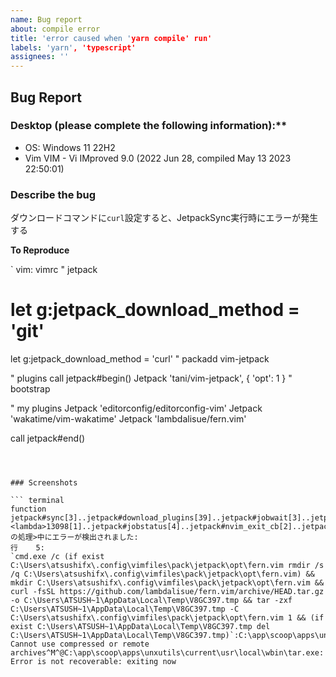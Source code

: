 ```yaml
---
name: Bug report
about: compile error
title: 'error caused when 'yarn compile' run'
labels: 'yarn', 'typescript'
assignees: ''
---
```


## Bug Report

### Desktop (please complete the following information):**

- OS:  Windows 11 22H2
- Vim
  VIM - Vi IMproved 9.0 (2022 Jun 28, compiled May 13 2023 22:50:01)

### Describe the bug

ダウンロードコマンドに`curl`設定すると、JetpackSync実行時にエラーが発生する

**To Reproduce**

` vim: vimrc
" jetpack

# let g:jetpack_download_method = 'git'

let g:jetpack_download_method = 'curl'
" packadd vim-jetpack

" plugins
call jetpack#begin()
Jetpack 'tani/vim-jetpack', { 'opt': 1 }  " bootstrap

" my plugins
Jetpack 'editorconfig/editorconfig-vim'
Jetpack 'wakatime/vim-wakatime'
Jetpack 'lambdalisue/fern.vim'

call jetpack#end()



```



### Screenshots

``` terminal
function jetpack#sync[3]..jetpack#download_plugins[39]..jetpack#jobwait[3]..jetpack#jobcount[1]..<lambda>13098[1]..jetpack#jobstatus[4]..jetpack#nvim_exit_cb[2]..jetpack#nvim_exit_cb[2]..jetpack#nvim_exit_cb[2]..jetpack#nvim_exit_cb の処理>中にエラーが検出されました:
行    5:
`cmd.exe /c (if exist C:\Users\atsushifx\.config\vimfiles\pack\jetpack\opt\fern.vim rmdir /s /q C:\Users\atsushifx\.config\vimfiles\pack\jetpack\opt\fern.vim) && mkdir C:\Users\atsushifx\.config\vimfiles\pack\jetpack\opt\fern.vim && curl -fsSL https://github.com/lambdalisue/fern.vim/archive/HEAD.tar.gz -o C:\Users\ATSUSH~1\AppData\Local\Temp\V8GC397.tmp && tar -zxf C:\Users\ATSUSH~1\AppData\Local\Temp\V8GC397.tmp -C C:\Users\atsushifx\.config\vimfiles\pack\jetpack\opt\fern.vim 1 && (if exist C:\Users\ATSUSH~1\AppData\Local\Temp\V8GC397.tmp del C:\Users\ATSUSH~1\AppData\Local\Temp\V8GC397.tmp)`:C:\app\scoop\apps\unxutils\current\usr\local\wbin\tar.exe: Cannot use compressed or remote archives^M^@C:\app\scoop\apps\unxutils\current\usr\local\wbin\tar.exe: Error is not recoverable: exiting now

```
